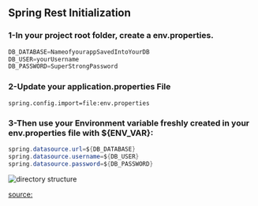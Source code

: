 
## Spring Rest Initialization

### 1-In your project root folder, create a env.properties.
```java
DB_DATABASE=NameofyourappSavedIntoYourDB
DB_USER=yourUsername
DB_PASSWORD=SuperStrongPassword
```

### 2-Update your application.properties File
`spring.config.import=file:env.properties`
	
### 3-Then use your Environment variable freshly created in your env.properties file with ${ENV_VAR}:

```java
spring.datasource.url=${DB_DATABASE}
spring.datasource.username=${DB_USER}
spring.datasource.password=${DB_PASSWORD}
```
![directory structure](https://www.dropbox.com/scl/fi/zvic8fy6x421ibjpyh5pp/spring_app_dir.png?rlkey=39wpyesziir4n5htii000qpsw&st=58slbtvr&raw=1)
	
[source:]( https://medium.com/@Marou_arnault/spring-boot-hide-your-credentials-fb1ca22ae911)
